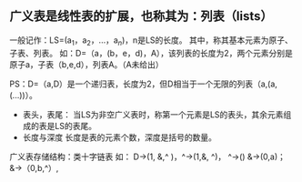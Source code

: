 


## 广义表是线性表的扩展，也称其为：列表（**lists**）
一般记作：LS=(a$_1$，a$_2$，...，a$_n$)，n是LS的长度。
其中，称其基本元素为原子、子表、列表。
如：D=（a，(b，e，d)，A），该列表的长度为2，两个元素分别是原子a，子表（b,e,d），列表A。（A未给出）

PS：D=（a,D）是一个递归表，长度为2，但D相当于一个无限的列表（a,(a,(...))）。
- 表头，表尾：
当LS为非空广义表时，称第一个元素是LS的表头，其余元素组成的表是LS的表尾。
- 长度与深度
长度是表的元素个数，深度是括号的数量。

广义表存储结构：类十字链表
如：
D->(1, &,^ )，^->(1,&, ^)， ^->()
&->(0,a)；       &->（0,b,^）, 

                   
<!--stackedit_data:
eyJoaXN0b3J5IjpbLTczMDE3MDMwNCwxNzgwOTU5ODg5LC05OD
Q1MDE5OCwtNTExODkwMjY2XX0=
-->